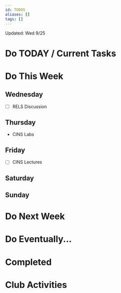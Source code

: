 ```yaml
---
id: TODOS
aliases: []
tags: []
---
```


Updated: Wed 9/25

# Do TODAY / Current Tasks

# Do This Week

## Wednesday
- [ ] RELS Discussion

## Thursday
- CINS Labs

## Friday
- [ ] CINS Lectures

## Saturday

## Sunday

# Do Next Week

# Do Eventually...

# Completed

# Club Activities
